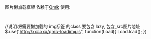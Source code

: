 图片懒加载框架
依赖于[Qmik](https://github.com/leochen36/qmik)
使用:

<html>
<body>
    <img class="lazy" _src="http://xxx.com/a.png"/>
    <img class="lazy" _src="http://xxx.com/b.png"/>
    <img class="lazy" _src="http://xxx.com/b.png"/>
</body>
</html>

//说明:把需要懒加载的 img标签 的class 要包含 lazy, 包含_src图片地址
$.use("http://xxx.xxx/qmik-loadimg.js", function(Load){
    Load.load();
})
